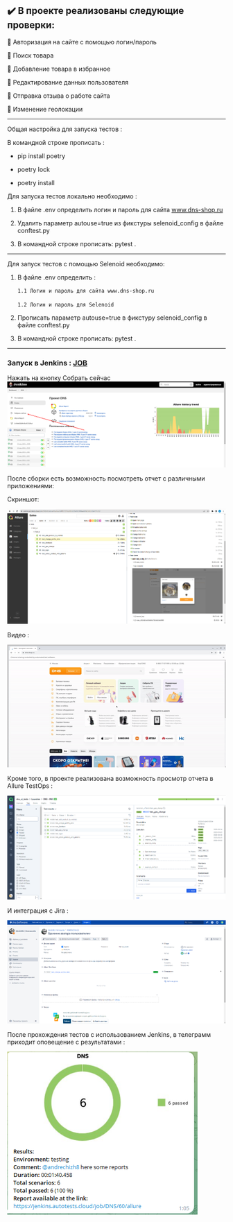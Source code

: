 ## :heavy_check_mark: В проекте реализованы следующие проверки:

:radio_button: Авторизация на сайте с помощью логин/пароль

:radio_button: Поиск товара

:radio_button: Добавление товара в избранное

:radio_button: Редактирование данных пользователя

:radio_button: Отправка отзыва о работе сайта

:radio_button: Изменение геолокации

---
Общая настройка для запуска тестов :

В командной строке прописать :
- pip install poetry

- poetry lock

- poetry install 

Для запуска тестов локально необходимо :

1. В файле .env определить логин и пароль для сайта www.dns-shop.ru
  
2. Удалить параметр autouse=true из фикстуры selenoid_config в файлe conftest.py

3. В командной строке прописать: pytest .

---

Для запуск тестов с помощью Selenoid необходимо:

1. В файле .env определить :
 
       1.1 Логин и пароль для сайта www.dns-shop.ru
  
       1.2 Логин и пароль для Selenoid
       
  
2. Прописать параметр autouse=true в фикстуру selenoid_config в файле conftest.py

3. В командной строке прописать: pytest .

---
 ### Запуск в Jenkins : [JOB](https://jenkins.autotests.cloud/job/DNS/)
 
 Нажать на кнопку Собрать сейчас
![Альтернативный текст](https://github.com/andrechizh8/ui_dns/blob/main/readme%20files/dns1.png)

После сборки есть возможность посмотреть отчет с различными приложениями: 

Скриншот:

![Альтернативный текст](https://github.com/andrechizh8/ui_dns/blob/main/readme%20files/dns2.png)

Видео :

![Альтернативный текст](https://github.com/andrechizh8/ui_dns/blob/main/readme%20files/dns.gif)

Кроме того, в проекте реализована возможность просмотр отчета в  Allure TestOps : 

![Альтернативный текст](https://github.com/andrechizh8/ui_dns/blob/main/readme%20files/dns4.png)

И интеграция с Jira :

![Альтернативный текст](https://github.com/andrechizh8/ui_dns/blob/main/readme%20files/dns5.png)

После прохождения тестов с использованием Jenkins, в телеграмм приходит оповещение с результатами :

![Альтернативный текст](https://github.com/andrechizh8/ui_dns/blob/main/readme%20files/dns_telegram.png)
